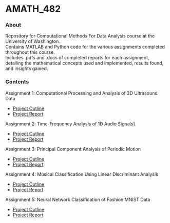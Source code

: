 # AMATH_482

### About
Repository for Computational Methods For Data Analysis course at the University of Washington.<br/>
Contains MATLAB and Python code for the various assignments completed throughout this course.<br/>
Includes .pdfs and .docs of completed reports for each assignment, detailing the mathematical concepts used and implemented, results found, and insights gained.

### Contents
Assignment 1: Computational Processing and Analysis of 3D Ultrasound Data
- [Project Outline](HW1/482hw1.pdf)
- [Project Report](HW1/HW1WriteUp.pdf)

Assignment 2: Time-Frequency Analysis of 1D Audio Signals]
- [Project Outline](HW2/482hw2.pdf)
- [Project Report](HW2/HW2WriteUp.pdf)

Assignment 3: Principal Component Analysis of Periodic Motion
- [Project Outline](HW3/482hw3.pdf)
- [Project Report](HW3/HW3WriteUp.pdf)

Assignment 4: Musical Classification Using Linear Discriminant Analysis
- [Project Outline](HW4/482hw4.pdf)
- [Project Report](HW4/HW4WriteUp.pdf)

Assignment 5: Neural Network Classification of Fashion MNIST Data
- [Project Outline](HW5/482hw5_Python.pdf)
- [Project Report](HW5/HW5WriteUp.pdf)

